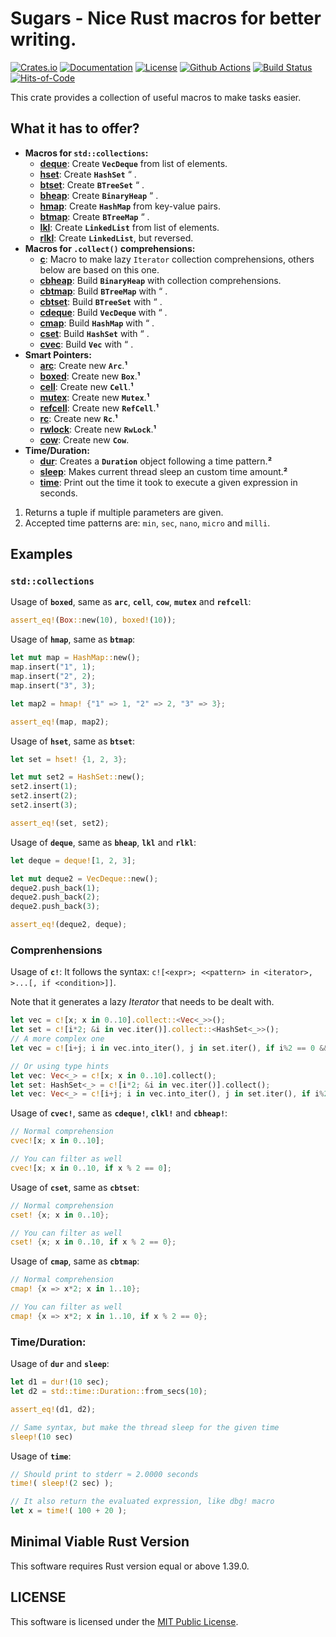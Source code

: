 # Sugars - Nice Rust macros for better writing.
[![Crates.io](https://img.shields.io/crates/v/sugars.svg)](https://crates.io/crates/sugars)
[![Documentation](https://docs.rs/sugars/badge.svg)](https://docs.rs/sugars)
[![License](https://img.shields.io/github/license/GrayJack/sugars.svg)](./LICENSE)
[![Github Actions](https://github.com/GrayJack/sugars/workflows/Build/badge.svg)](https://github.com/GrayJack/sugars/actions)
[![Build Status](https://travis-ci.com/GrayJack/sugars.svg?branch=master)](https://travis-ci.com/GrayJack/sugars)
[![Hits-of-Code](https://hitsofcode.com/github/GrayJack/sugars)](https://hitsofcode.com/view/github/GrayJack/sugars)

This crate provides a collection of useful macros to make tasks easier.

## What it has to offer?
 * **Macros for `std::collections`:**
    * [**deque**]: Create **`VecDeque`** from list of elements.
    * [**hset**]: Create **`HashSet`** “ .
    * [**btset**]: Create **`BTreeSet`** “ .
    * [**bheap**]: Create **`BinaryHeap`** “ .
    * [**hmap**]: Create **`HashMap`** from key-value pairs.
    * [**btmap**]: Create **`BTreeMap`** “ .
    * [**lkl**]: Create **`LinkedList`** from list of elements.
    * [**rlkl**]: Create **`LinkedList`**, but reversed.
 * **Macros for `.collect()` comprehensions:**
    * [**c**]: Macro to make lazy `Iterator` collection comprehensions, others below are
      based on this one.
    * [**cbheap**]: Build **`BinaryHeap`** with collection comprehensions.
    * [**cbtmap**]: Build **`BTreeMap`** with “ .
    * [**cbtset**]: Build **`BTreeSet`** with “ .
    * [**cdeque**]: Build **`VecDeque`** with “ .
    * [**cmap**]: Build **`HashMap`** with “ .
    * [**cset**]: Build **`HashSet`** with “ .
    * [**cvec**]: Build **`Vec`** with “ .
 * **Smart Pointers:**
    * [**arc**]: Create new **`Arc`**.**¹**
    * [**boxed**]: Create new **`Box`**.**¹**
    * [**cell**]: Create new **`Cell`**.**¹**
    * [**mutex**]: Create new **`Mutex`**.**¹**
    * [**refcell**]: Create new **`RefCell`**.**¹**
    * [**rc**]: Create new **`Rc`**.**¹**
    * [**rwlock**]: Create new **`RwLock`**.**¹**
    * [**cow**]: Create new **`Cow`**.
 * **Time/Duration:**
    * [**dur**]: Creates a **`Duration`** object following a time pattern.**²**
    * [**sleep**]: Makes current thread sleep an custom time amount.**²**
    * [**time**]: Print out the time it took to execute a given expression in seconds.

 1. Returns a tuple if multiple parameters are given.
 2. Accepted time patterns are: `min`, `sec`, `nano`, `micro` and `milli`.

## Examples
### `std::collections`
Usage of **`boxed`**, same as **`arc`**, **`cell`**, **`cow`**, **`mutex`** and **`refcell`**:
```rust
assert_eq!(Box::new(10), boxed!(10));
```

Usage of **`hmap`**, same as **`btmap`**:
```rust
let mut map = HashMap::new();
map.insert("1", 1);
map.insert("2", 2);
map.insert("3", 3);

let map2 = hmap! {"1" => 1, "2" => 2, "3" => 3};

assert_eq!(map, map2);
```

Usage of **`hset`**, same as **``btset``**:
```rust
let set = hset! {1, 2, 3};

let mut set2 = HashSet::new();
set2.insert(1);
set2.insert(2);
set2.insert(3);

assert_eq!(set, set2);
```

Usage of **`deque`**, same as **`bheap`**, **`lkl`** and **`rlkl`**:
```rust
let deque = deque![1, 2, 3];

let mut deque2 = VecDeque::new();
deque2.push_back(1);
deque2.push_back(2);
deque2.push_back(3);

assert_eq!(deque2, deque);
```

### Comprenhensions
Usage of **`c!`**: It follows the syntax: `c![<expr>; <<pattern> in <iterator>, >...[, if <condition>]]`.

Note that it generates a lazy _Iterator_ that needs to be dealt with.
```rust
let vec = c![x; x in 0..10].collect::<Vec<_>>();
let set = c![i*2; &i in vec.iter()].collect::<HashSet<_>>();
// A more complex one
let vec = c![i+j; i in vec.into_iter(), j in set.iter(), if i%2 == 0 && j%2 != 0].collect::<Vec<_>>();

// Or using type hints
let vec: Vec<_> = c![x; x in 0..10].collect();
let set: HashSet<_> = c![i*2; &i in vec.iter()].collect();
let vec: Vec<_> = c![i+j; i in vec.into_iter(), j in set.iter(), if i%2 == 0 && j%2 != 0].collect();
```

Usage of **`cvec!`**, same as **`cdeque!`**, **`clkl!`** and **`cbheap!`**:
```rust
// Normal comprehension
cvec![x; x in 0..10];

// You can filter as well
cvec![x; x in 0..10, if x % 2 == 0];
```

Usage of **`cset`**, same as **`cbtset`**:
```rust
// Normal comprehension
cset! {x; x in 0..10};

// You can filter as well
cset! {x; x in 0..10, if x % 2 == 0};
```

Usage of **`cmap`**, same as **`cbtmap`**:
```rust
// Normal comprehension
cmap! {x => x*2; x in 1..10};

// You can filter as well
cmap! {x => x*2; x in 1..10, if x % 2 == 0};
```

### Time/Duration:
Usage of **`dur`** and **`sleep`**:
```rust
let d1 = dur!(10 sec);
let d2 = std::time::Duration::from_secs(10);

assert_eq!(d1, d2);

// Same syntax, but make the thread sleep for the given time
sleep!(10 sec)
```

Usage of **`time`**:
```rust
// Should print to stderr ≈ 2.0000 seconds
time!( sleep!(2 sec) );

// It also return the evaluated expression, like dbg! macro
let x = time!( 100 + 20 );
```

## Minimal Viable Rust Version
This software requires Rust version equal or above 1.39.0.

## LICENSE
This software is licensed under the [MIT Public License](./LICENSE).

[**deque**]: https://docs.rs/sugars/latest/sugars/macro.deque.html
[**hset**]: https://docs.rs/sugars/latest/sugars/macro.hset.html
[**btset**]: https://docs.rs/sugars/latest/sugars/macro.btset.html
[**bheap**]: https://docs.rs/sugars/latest/sugars/macro.bheap.html
[**hmap**]: https://docs.rs/sugars/latest/sugars/macro.hmap.html
[**btmap**]: https://docs.rs/sugars/latest/sugars/macro.btmap.html
[**lkl**]: https://docs.rs/sugars/latest/sugars/macro.lkl.html
[**rlkl**]: https://docs.rs/sugars/latest/sugars/macro.rlkl.html
[**c**]: https://docs.rs/sugars/latest/sugars/macro.c.html
[**cbheap**]: https://docs.rs/sugars/latest/sugars/macro.cbheap.html
[**cbtmap**]: https://docs.rs/sugars/latest/sugars/macro.cbtmap.html
[**cbtset**]: https://docs.rs/sugars/latest/sugars/macro.cbtset.html
[**cdeque**]: https://docs.rs/sugars/latest/sugars/macro.cdeque.html
[**cmap**]: https://docs.rs/sugars/latest/sugars/macro.cmap.html
[**cset**]: https://docs.rs/sugars/latest/sugars/macro.cset.html
[**cvec**]: https://docs.rs/sugars/latest/sugars/macro.cvec.html
[**arc**]: https://docs.rs/sugars/latest/sugars/macro.arc.html
[**boxed**]: https://docs.rs/sugars/latest/sugars/macro.boxed.html
[**cell**]: https://docs.rs/sugars/latest/sugars/macro.cell.html
[**mutex**]: https://docs.rs/sugars/latest/sugars/macro.mutex.html
[**refcell**]: https://docs.rs/sugars/latest/sugars/macro.refcell.html
[**rc**]: https://docs.rs/sugars/latest/sugars/macro.rc.html
[**rwlock**]: https://docs.rs/sugars/latest/sugars/macro.rwlock.html
[**cow**]: https://docs.rs/sugars/latest/sugars/macro.cow.html
[**dur**]: https://docs.rs/sugars/latest/sugars/macro.dur.html
[**sleep**]: https://docs.rs/sugars/latest/sugars/macro.sleep.html
[**time**]: https://docs.rs/sugars/latest/sugars/macro.time.html
